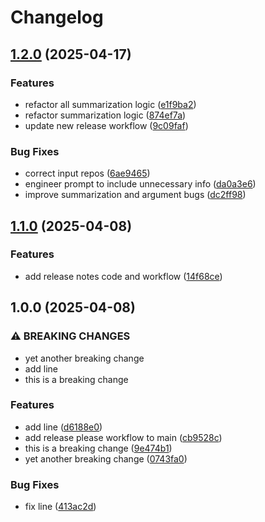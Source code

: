 # Changelog

## [1.2.0](https://github.com/Ho1yShif/test-release-pipeline/compare/v1.1.0...v1.2.0) (2025-04-17)


### Features

* refactor all summarization logic ([e1f9ba2](https://github.com/Ho1yShif/test-release-pipeline/commit/e1f9ba22ac590438512626ef5639b9ee8aa151fa))
* refactor summarization logic ([874ef7a](https://github.com/Ho1yShif/test-release-pipeline/commit/874ef7a2bce21c004abfe6c997d1845e8a912805))
* update new release workflow ([9c09faf](https://github.com/Ho1yShif/test-release-pipeline/commit/9c09faf800e71cc8bc928b7377e8a0ce18256b55))


### Bug Fixes

* correct input repos ([6ae9465](https://github.com/Ho1yShif/test-release-pipeline/commit/6ae9465ece8f8a650499ae8f03fddd66273c3fb3))
* engineer prompt to include unnecessary info ([da0a3e6](https://github.com/Ho1yShif/test-release-pipeline/commit/da0a3e69ae525931ea6d851489e416d8a4c42e47))
* improve summarization and argument bugs ([dc2ff98](https://github.com/Ho1yShif/test-release-pipeline/commit/dc2ff981075aa12342a738e877846222c4bb70b8))

## [1.1.0](https://github.com/Ho1yShif/test-release-pipeline/compare/v1.0.0...v1.1.0) (2025-04-08)


### Features

* add release notes code and workflow ([14f68ce](https://github.com/Ho1yShif/test-release-pipeline/commit/14f68ce977608f6f7fa75f694a64f713d7ebce35))

## 1.0.0 (2025-04-08)


### ⚠ BREAKING CHANGES

* yet another breaking change
* add line
* this is a breaking change

### Features

* add line ([d6188e0](https://github.com/Ho1yShif/test-release-pipeline/commit/d6188e08e82a6d376e23877db2a16639d42fae73))
* add release please workflow to main ([cb9528c](https://github.com/Ho1yShif/test-release-pipeline/commit/cb9528c00b7281be8246032caf86ab24c1487f3d))
* this is a breaking change ([9e474b1](https://github.com/Ho1yShif/test-release-pipeline/commit/9e474b1a46ba643ea4d2a97950312590b6724c06))
* yet another breaking change ([0743fa0](https://github.com/Ho1yShif/test-release-pipeline/commit/0743fa080345422097b0a981f03e9bfc6a06ed99))


### Bug Fixes

* fix line ([413ac2d](https://github.com/Ho1yShif/test-release-pipeline/commit/413ac2d9a7d6c263aa94454b3ea6f29f47602658))
